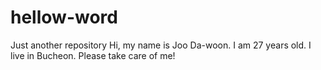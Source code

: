 # hellow-word
Just another repository
Hi, my name is Joo Da-woon. I am 27 years old. I live in Bucheon. Please take care of me!
